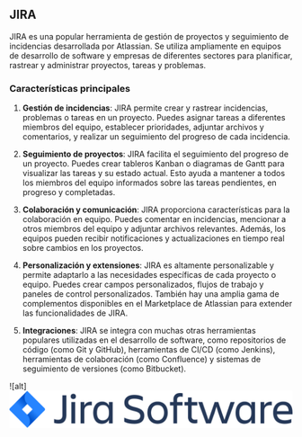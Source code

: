 ## JIRA

JIRA es una popular herramienta de gestión de proyectos y seguimiento de incidencias desarrollada por Atlassian. Se utiliza ampliamente en equipos de desarrollo de software y empresas de diferentes sectores para planificar, rastrear y administrar proyectos, tareas y problemas.

### Características principales

1. **Gestión de incidencias**: JIRA permite crear y rastrear incidencias, problemas o tareas en un proyecto. Puedes asignar tareas a diferentes miembros del equipo, establecer prioridades, adjuntar archivos y comentarios, y realizar un seguimiento del progreso de cada incidencia.

2. **Seguimiento de proyectos**: JIRA facilita el seguimiento del progreso de un proyecto. Puedes crear tableros Kanban o diagramas de Gantt para visualizar las tareas y su estado actual. Esto ayuda a mantener a todos los miembros del equipo informados sobre las tareas pendientes, en progreso y completadas.

3. **Colaboración y comunicación**: JIRA proporciona características para la colaboración en equipo. Puedes comentar en incidencias, mencionar a otros miembros del equipo y adjuntar archivos relevantes. Además, los equipos pueden recibir notificaciones y actualizaciones en tiempo real sobre cambios en los proyectos.

4. **Personalización y extensiones**: JIRA es altamente personalizable y permite adaptarlo a las necesidades específicas de cada proyecto o equipo. Puedes crear campos personalizados, flujos de trabajo y paneles de control personalizados. También hay una amplia gama de complementos disponibles en el Marketplace de Atlassian para extender las funcionalidades de JIRA.

5. **Integraciones**: JIRA se integra con muchas otras herramientas populares utilizadas en el desarrollo de software, como repositorios de código (como Git y GitHub), herramientas de CI/CD (como Jenkins), herramientas de colaboración (como Confluence) y sistemas de seguimiento de versiones (como Bitbucket).

![alt]![Logo Jira](image.png)


